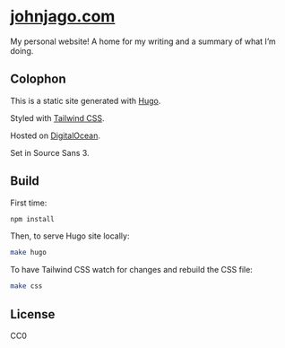 # [johnjago.com](https://johnjago.com)

My personal website! A home for my writing and a summary of what I’m doing.

## Colophon

This is a static site generated with [Hugo](https://gohugo.io/).

Styled with [Tailwind CSS](https://tailwindcss.com/).

Hosted on [DigitalOcean](https://www.digitalocean.com/).

Set in Source Sans 3.

## Build

First time:

```sh
npm install
```

Then, to serve Hugo site locally:

```sh
make hugo
```

To have Tailwind CSS watch for changes and rebuild the CSS file:

```sh
make css
```

## License

CC0
